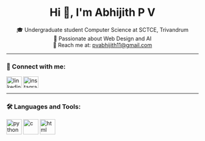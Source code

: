 <h1 align="center">Hi 👋, I'm Abhijith P V</h1>
<p align="center">
  🎓 Undergraduate student Computer Science at SCTCE, Trivandrum  
  <br>🚀 Passionate about Web Design and AI  
  <br>📧 Reach me at: <a href="mailto:pvabhijith11@gmail.com">pvabhijith11@gmail.com</a>
</p>

---

### 🔗 Connect with me:
<p align="left">
  <a href="http://www.linkedin.com/in/abhijith-p-v" target="blank"><img align="center" src="https://cdn.jsdelivr.net/npm/simple-icons@v5/icons/linkedin.svg" alt="linkedin" height="30" width="40" /></a>
  <a href="https://www.instagram.com/abhijithpv13/" target="blank"><img align="center" src="https://cdn.jsdelivr.net/npm/simple-icons@v5/icons/instagram.svg" alt="instagram" height="30" width="40" /></a>
</p>

---

### 🛠 Languages and Tools:
<p align="left">
  <img src="https://cdn.jsdelivr.net/gh/devicons/devicon/icons/python/python-original.svg" alt="python" width="40" height="40"/>
  <img src="https://cdn.jsdelivr.net/gh/devicons/devicon/icons/c/c-original.svg" alt="c" width="40" height="40"/>
  <img src="https://cdn.jsdelivr.net/gh/devicons/devicon/icons/html5/html5-original.svg" alt="html" width="40" height="40"/>
</p>
